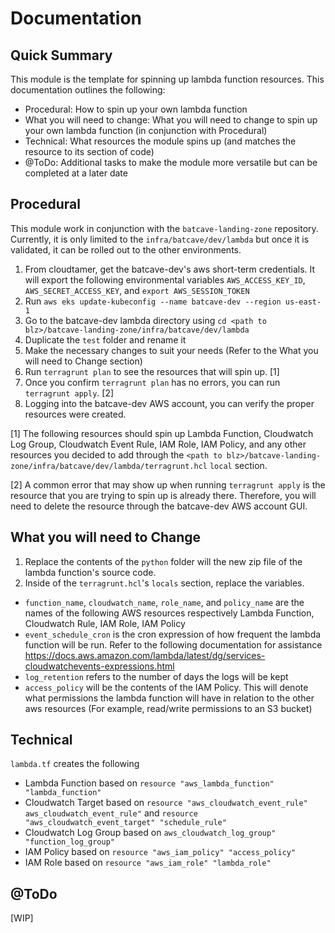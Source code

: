 # Documentation

## Quick Summary

This module is the template for spinning up lambda function resources. This documentation outlines the following: 

 - Procedural: How to spin up your own lambda function
 - What you will need to change: What you will need to change to spin up your own lambda function (in conjunction with Procedural)
 - Technical: What resources the module spins up (and matches the resource to its section of code)
 - @ToDo: Additional tasks to make the module more versatile but can be completed at a later date

## Procedural

This module work in conjunction with the `batcave-landing-zone` repository. Currently, it is only limited to the `infra/batcave/dev/lambda` but once it is validated, it can be rolled out to the other environments. 

1. From cloudtamer, get the batcave-dev's aws short-term credentials. It will export the following environmental variables `AWS_ACCESS_KEY_ID`, `AWS_SECRET_ACCESS_KEY`, and `export AWS_SESSION_TOKEN`
2. Run `aws eks update-kubeconfig --name batcave-dev --region us-east-1`
3. Go to the batcave-dev lambda directory using `cd <path to blz>/batcave-landing-zone/infra/batcave/dev/lambda` 
4. Duplicate the `test` folder and rename it 
5. Make the necessary changes to suit your needs (Refer to the What you will need to Change section)
7. Run `terragrunt plan` to see the resources that will spin up. [1]
8. Once you confirm `terragrunt plan` has no errors, you can run `terragrunt apply`. [2]
9. Logging into the batcave-dev AWS account, you can verify the proper resources were created. 

[1] The following resources should spin up Lambda Function, Cloudwatch Log Group, Cloudwatch Event Rule, IAM Role, IAM Policy, and any other resources you decided to add through the `<path to blz>/batcave-landing-zone/infra/batcave/dev/lambda/terragrunt.hcl` `local` section. 

[2] A common error that may show up when running `terragrunt apply` is the resource that you are trying to spin up is already there. Therefore, you will need to delete the resource through the batcave-dev AWS account GUI.

## What you will need to Change

 1. Replace the contents of the `python` folder will the new zip file of
    the lambda function's source code.
2. Inside of the `terragrunt.hcl`'s `locals` section, replace the variables.

- `function_name`, `cloudwatch_name`, `role_name`, and `policy_name` are the names of the following AWS resources respectively Lambda Function, Cloudwatch Rule, IAM Role, IAM Policy
- `event_schedule_cron` is the cron expression of how frequent the lambda function will be run. Refer to the following documentation for assistance https://docs.aws.amazon.com/lambda/latest/dg/services-cloudwatchevents-expressions.html
- `log_retention` refers to the number of days the logs will be kept 
- `access_policy` will be the contents of the IAM Policy. This will denote what permissions the lambda function will have in relation to the other aws resources (For example, read/write permissions to an S3 bucket)

## Technical

 `lambda.tf` creates the following

 - Lambda Function based on `resource "aws_lambda_function"
   "lambda_function"`
 - Cloudwatch Target based on
   `resource "aws_cloudwatch_event_rule" aws_cloudwatch_event_rule"` and `resource
   "aws_cloudwatch_event_target" "schedule_rule"`  
  - Cloudwatch Log Group
   based on `aws_cloudwatch_log_group" "function_log_group"`  
   - IAM Policy
   based on `resource "aws_iam_policy" "access_policy"`  
   - IAM Role based
   on `resource "aws_iam_role" "lambda_role" `

## @ToDo

[WIP]
